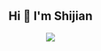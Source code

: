 <h2 align="center"> Hi 👋 I'm Shijian </h2>

<div align="center"> <img src="https://github-readme-stats.vercel.app/api?username=shijian2001&theme=default&show_icons=true&hide_border=true" /> </div>

<!--
**shijian2001/shijian2001** is a ✨ _special_ ✨ repository because its `README.md` (this file) appears on your GitHub profile.

Here are some ideas to get you started:

- 🔭 I’m currently working on ...
- 🌱 I’m currently learning ...
- 👯 I’m looking to collaborate on ...
- 🤔 I’m looking for help with ...
- 💬 Ask me about ...
- 📫 How to reach me: ...
- 😄 Pronouns: ...
- ⚡ Fun fact: ...
-->
